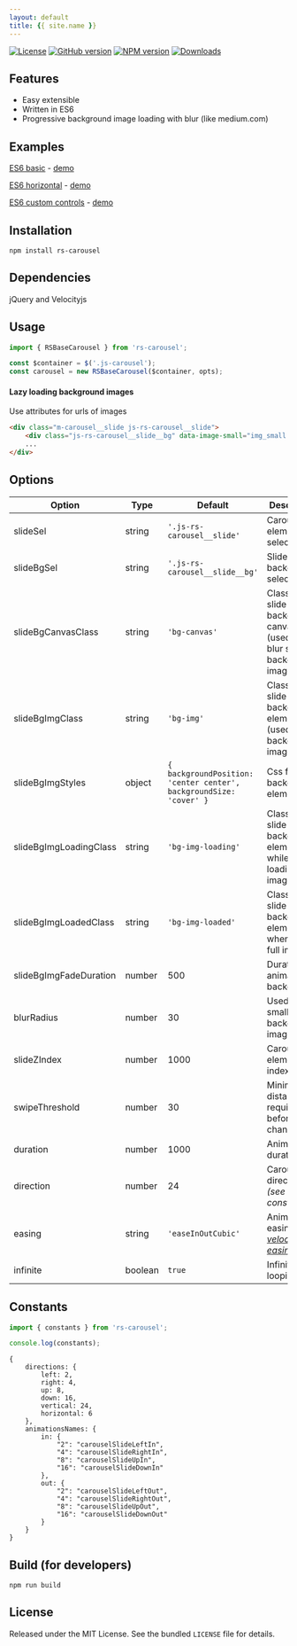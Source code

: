 ```yaml
---
layout: default
title: {{ site.name }}
---
```

[![License](https://img.shields.io/github/license/Redknife/rs-carousel.svg)](https://github.com/Redknife/rs-carousel)
[![GitHub version](https://img.shields.io/github/tag/Redknife/rs-carousel.svg)](https://github.com/Redknife/rs-carousel)
[![NPM version](https://img.shields.io/npm/v/rs-carousel.svg)](https://www.npmjs.com/package/rs-carousel)
[![Downloads](https://img.shields.io/npm/dt/rs-carousel.svg)](https://www.npmjs.com/package/rs-carousel)


## Features

- Easy extensible
- Written in ES6
- Progressive background image loading with blur (like medium.com)

## Examples

[ES6 basic](examples/es6_basic) - [demo](examples/es6_basic/demo.html)

[ES6 horizontal](examples/es6_horizontal) - [demo](examples/es6_horizontal/demo.html)

[ES6 custom controls](examples/es6_controls) - [demo](examples/es6_controls/demo.html)


## Installation

```
npm install rs-carousel
```

## Dependencies

jQuery and Velocityjs

## Usage

```javascript
import { RSBaseCarousel } from 'rs-carousel';

const $container = $('.js-carousel');
const carousel = new RSBaseCarousel($container, opts);
```

#### Lazy loading background images

Use attributes for urls of images

```html
<div class="m-carousel__slide js-rs-carousel__slide">
    <div class="js-rs-carousel__slide__bg" data-image-small="img_small.jpg" data-image="img_large.jpg"></div>
    ...
</div>
```

## Options

| Option | Type | Default | Description |
| ------ | ---- | ------- | ----------- |
| slideSel | string | `'.js-rs-carousel__slide'` | Carousel elements selector |
| slideBgSel | string | `'.js-rs-carousel__slide__bg'` | Slide background selector |
| slideBgCanvasClass | string | `'bg-canvas'` | Class for slide background canvas (used for blur small background image) |
| slideBgImgClass | string | `'bg-img'` | Class for slide background element (used for full background image) |
| slideBgImgStyles | object | `{ backgroundPosition: 'center center', backgroundSize: 'cover' }` | Css for background element |
| slideBgImgLoadingClass | string | `'bg-img-loading'` | Class form slide background element while loading full image |
| slideBgImgLoadedClass | string | `'bg-img-loaded'` | Class for slide background element when loaded full image |
| slideBgImgFadeDuration | number | 500 | Duration of animation backgrounds |
| blurRadius | number | 30 | Used for blur small background image |
| slideZIndex | number | 1000 | Carousel elements z-index |
| swipeThreshold | number | 30 | Minimal distance required before slides change |
| duration | number | 1000 | Animation duration |
| direction | number | 24 | Carousel direction *(see constants)* |
| easing | string | `'easeInOutCubic'` | Animation easing *([see velocityjs easings](http://velocityjs.org/#easing))* |
| infinite | boolean | `true` | Infinite looping |

## Constants

```javascript
import { constants } from 'rs-carousel';

console.log(constants);
```

```
{
    directions: {
        left: 2,
        right: 4,
        up: 8,
        down: 16,
        vertical: 24,
        horizontal: 6
    },
    animationsNames: {
        in: {
            "2": "carouselSlideLeftIn",
            "4": "carouselSlideRightIn",
            "8": "carouselSlideUpIn",
            "16": "carouselSlideDownIn"
        },
        out: {
            "2": "carouselSlideLeftOut",
            "4": "carouselSlideRightOut",
            "8": "carouselSlideUpOut",
            "16": "carouselSlideDownOut"
        }
    }
}
```

## Build (for developers)

```
npm run build
```

## License

Released under the MIT License. See the bundled `LICENSE` file for
details.
